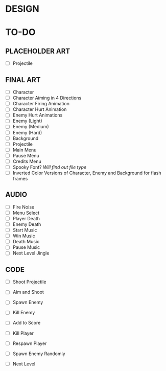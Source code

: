 # DESIGN

# TO-DO

## PLACEHOLDER ART
- [ ] Projectile

## FINAL ART
- [ ] Character
- [ ] Character Aiming in 4 Directions
- [ ] Character Firing Animation
- [ ] Character Hurt Animation
- [ ] Enemy Hurt Animations
- [ ] Enemy (Light)
- [ ] Enemy (Medium)
- [ ] Enemy (Hard)
- [ ] Background 
- [ ] Projectile 
- [ ] Main Menu 
- [ ] Pause Menu 
- [ ] Credits Menu 
- [ ] Spooky Font? *Will find out file type*
- [ ] Inverted Color Versions of Character, Enemy and Background for flash frames

## AUDIO
- [ ] Fire Noise
- [ ] Menu Select
- [ ] Player Death
- [ ] Enemy Death
- [ ] Start Music
- [ ] Win Music
- [ ] Death Music
- [ ] Pause Music
- [ ] Next Level Jingle

## CODE
- [ ] Shoot Projectile 
- [ ] Aim and Shoot 
- [ ] Spawn Enemy
- [ ] Kill Enemy
- [ ] Add to Score
- [ ] Kill Player
- [ ] Respawn Player
- [ ] Spawn Enemy Randomly
- [ ] Next Level



